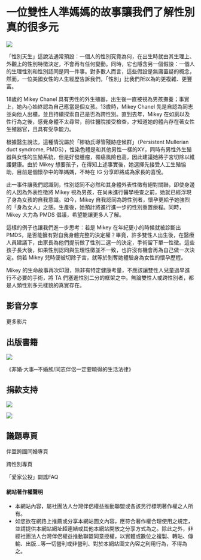 # 一位雙性人準媽媽的故事讓我們了解性別真的很多元

![](https://lgbtfamiliesinfo.tw/wp-content/uploads/2020/12/12-3-1.jpg)

「性別天生」這說法通常預設：一個人的性別究竟為何，在出生時就由其生理上、外觀上的性別特徵決定，不會再有任何變動。同時，它也隱含另一個假設：一個人的生理性別和性別認同是同一件事。對多數人而言，這些假設是無庸置疑的概念，然而，一位美國女性的人生經歷告訴我們，「性別」比我們所以為的更複雜、更豐富。

18歲的 Mikey Chanel 具有男性的外生殖器，出生後一直被視為男孩撫養；事實上，她內心始終認為自己應當是個女孩。13歲時，Mikey Chanel 先是自認為同志並向他人出櫃，並且持續探索自己是否為跨性別。直到去年，Mikey 在如廁以及性行為之後，感覺身體不太尋常，前往醫院接受檢查，才知道她的體內存在著女性生殖器官，且具有受孕能力。

根據醫生說法，這種情況屬於「繆勒氏導管殘跡症候群」（Persistent Mullerian duct syndrome, PMDS），性染色體是和其他男性一樣的XY，同時有男性外生殖器與女性的生殖系統，但是好發腫瘤，罹癌風險也高，因此建議她將子宮切除以維護健康。由於 Mikey 想要孩子，在得知上述事實後，她選擇先接受人工生殖協助，目前是個懷孕中的準媽媽，不時在 IG 分享即將成為家長的喜悅。

此一事件讓我們認識到，性別認同不必然和其身體外表性徵有絕對關聯，即使身邊的人因為外表性徵將 Mikey 視為男孩，在尚未進行醫學檢查之前，她就已經浮現了身為女孩的自我意識。如今，Mikey 自我認同為跨性別者，懷孕更給予她強烈的「身為女人」之感。生產後，她預計將進行進一步的性別重置療程。同時，Mikey 大力為 PMDS 倡議，希望能讓更多人了解。

這樣的例子也讓我們進一步思考：若是 Mikey 在年紀更小的時候就被診斷出 PMDS，是否能擁有對自我身體完整的決定權？畢竟，許多雙性人出生後，在醫療人員建議下，由家長為他們提前做了性別二選一的決定，手術留下單一性徵。這些孩子長大後，如果性別認同與生理性徵並不一致，也許沒有機會再為自己做一次決定。倘若 Mikey 兒時便被切除子宮，就等於剝奪她體驗身為女性的懷孕歷程。

Mikey 的生命故事再次印證，除非有特定健康考量，不應該讓雙性人兒童過早進行不必要的手術，將 TA 們塞進性別二分的框架之中。無論雙性人或跨性別者，都是人類性別多元樣貌的真實存在。

## 影音分享

更多影片

## 出版書籍

[![](http://localhost/lgbtfamiliesinfo/wp-content/uploads/2018/07/非婚大事_s.jpg)](http://localhost/lgbtfamiliesinfo/wp-content/uploads/2018/07/非婚大事_s.jpg)

《非婚‧大事─不婚族/同志伴侶一定要曉得的生活法律》

## 捐款支持

[![](https://lgbtfamiliesinfo.tw/wp-content/uploads/2018/07/捐款按鈕_定期定額.jpg)](https://tapcpr.neticrm.tw/civicrm/contribute/transact?reset=1&id=34)

[![](https://lgbtfamiliesinfo.tw/wp-content/uploads/2018/07/捐款按鈕_單筆.jpg)](https://tapcpr.neticrm.tw/civicrm/contribute/transact?reset=1&id=34)

## 議題專頁

伴盟跨國同婚專頁

跨性別專頁

「愛家公投」闢謠FAQ

#### 網站著作權聲明

- 本網站內容，屬社團法人台灣伴侶權益推動聯盟或各該另行標明著作權之人所有。
- 如您欲在網路上推薦或分享本網站圖文內容，應符合著作權合理使用之規定，並請提供本網站網址超連結或其他本網站開放之分享方式為之。除此之外，非經社團法人台灣伴侶權益推動聯盟同意授權，以實體或數位之複製、轉貼、傳輸、出版…等一切營利或非營利、對於本網站圖文內容之利用行為，不得為之。